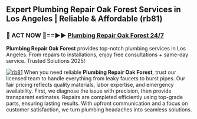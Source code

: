 ## Expert Plumbing Repair Oak Forest Services in Los Angeles | Reliable & Affordable (rb81)  

<h3>🚿 ACT NOW 🌟==►► <a href="https://tinyurl.com/2ne6vx2x" rel="nofollow">Plumbing Repair Oak Forest 24/7</a></h3>

**Plumbing Repair Oak Forest** provides top-notch plumbing services in Los Angeles. From repairs to installations, enjoy free consultations + same-day service. Trusted Solutions 2025!

[![rb81](https://i.imgur.com/4PFF4AK.jpeg)](https://tinyurl.com/2ne6vx2x)
When you need reliable **Plumbing Repair Oak Forest**, trust our licensed team to handle everything from leaky faucets to burst pipes. Our fair pricing reflects quality materials, labor expertise, and emergency availability. First, we diagnose the issue with precision, then provide transparent estimates. Repairs are completed efficiently using top-grade parts, ensuring lasting results. With upfront communication and a focus on customer satisfaction, we turn plumbing headaches into seamless solutions.